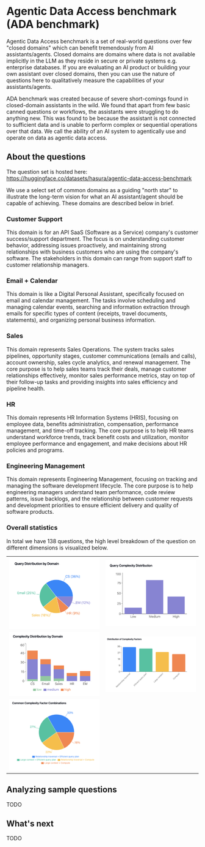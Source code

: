 # Agentic Data Access benchmark (ADA benchmark)

Agentic Data Access benchmark is a set of real-world questions over few "closed domains" which can benefit tremendously from AI assistants/agents.
Closed domains are domains where data is not available implicitly in the LLM as they reside in secure or private systems e.g. enterprise databases.
If you are evaluating an AI product or building your own assistant over closed domains, then you can use the nature of questions here to qualitatively measure 
the capabilities of your assistants/agents.

ADA benchmark was created because of severe short-comings found in closed-domain assistants in the wild. We found that apart from few basic canned questions or workflows,
the assistants were struggling to do anything new. This was found to be because the assistant is not connected 
to sufficient data and is unable to perform complex or sequential operations over that data. We call the ability of an AI system to agentically use and operate on data as agentic data access.

## About the questions

The question set is hosted here: https://huggingface.co/datasets/hasura/agentic-data-access-benchmark

We use a select set of common domains as a guiding "north star" to illustrate the long-term vision for what an AI assistant/agent should be capable of achieving.
These domains are described below in brief.

### Customer Support

This domain is for an API SaaS (Software as a Service) company's customer success/support department. The focus is on understanding customer behavior, addressing issues proactively, and maintaining strong relationships with business customers who are using the company's software. The stakeholders in this domain can range from support staff to customer relationship managers.

### Email + Calendar

This domain is like a Digital Personal Assistant, specifically focused on email and calendar management. The tasks involve scheduling and managing calendar events, searching and information extraction through emails for specific types of content (receipts, travel documents, statements), and organizing personal business information. 

### Sales

This domain represents Sales Operations. The system tracks sales pipelines, opportunity stages, customer communications (emails and calls), account ownership, sales cycle analytics, and renewal management. The core purpose is to help sales teams track their deals, manage customer relationships effectively, monitor sales performance metrics, stay on top of their follow-up tasks and providing insights into sales efficiency and pipeline health.

### HR

This domain represents HR Information Systems (HRIS), focusing on employee data, benefits administration, compensation, performance management, and time-off tracking. The core purpose is to help HR teams understand workforce trends, track benefit costs and utilization, monitor employee performance and engagement, and make decisions about HR policies and programs.

### Engineering Management

This domain represents Engineering Management, focusing on tracking and managing the software development lifecycle. The core purpose is to help engineering managers understand team performance, code review patterns, issue backlogs, and the relationship between customer requests and development priorities to ensure efficient delivery and quality of software products.

### Overall statistics

In total we have 138 questions, the high level breakdown of the question on different dimensions is visualized below.

<table>
  <tr>
    <td><img src="./query_distribution_by_domain.png" alt="Question distribution by domain" width="400"></td>
    <td><img src="./query_complexity_distribution.png" alt="Question distribution by complexity" width="400"></td>
  </tr>
  <tr>
    <td><img src="./complexity_distribution_by_domain.png" alt="Complexity distribution by domain" width="400"></td>
    <td><img src="./distribution_complexity_factors.png" alt="Distribution of complexity factors" width="400"></td>
  </tr>
  <td><img src="./common_complexity_factor_combinations.png" alt="Common complexity combinations" width="400"></td>
</table>

## Analyzing sample questions

TODO


## What's next

TODO
